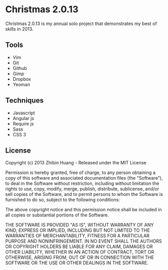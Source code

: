 # Christmas 2.0.13

Christmas 2.0.13 is my annual solo project that demonstrates my best of skills in 2013. 

## Tools
- Vim
- Git
- Github
- Gimp
- Dropbox
- Yeoman

## Techniques
- Javascript
- Angular js
- Require js
- Sass
- CSS 3

## License 

Copyright (c) 2013 Zhibin Huang - Released under the MIT License

Permission is hereby granted, free of charge, to any person obtaining a copy of
this software and associated documentation files (the "Software"), to deal in
the Software without restriction, including without limitation the rights to
use, copy, modify, merge, publish, distribute, sublicense, and/or sell copies of
the Software, and to permit persons to whom the Software is furnished to do so,
subject to the following conditions:

The above copyright notice and this permission notice shall be included in all
copies or substantial portions of the Software.

THE SOFTWARE IS PROVIDED "AS IS", WITHOUT WARRANTY OF ANY KIND, EXPRESS OR
IMPLIED, INCLUDING BUT NOT LIMITED TO THE WARRANTIES OF MERCHANTABILITY, FITNESS
FOR A PARTICULAR PURPOSE AND NONINFRINGEMENT. IN NO EVENT SHALL THE AUTHORS OR
COPYRIGHT HOLDERS BE LIABLE FOR ANY CLAIM, DAMAGES OR OTHER LIABILITY, WHETHER
IN AN ACTION OF CONTRACT, TORT OR OTHERWISE, ARISING FROM, OUT OF OR IN
CONNECTION WITH THE SOFTWARE OR THE USE OR OTHER DEALINGS IN THE SOFTWARE.
